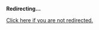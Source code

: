 <!DOCTYPE html>
<html>
<head>
<title>Redirecting...</title>
<link rel="canonical" href="http://mstksg.github.com/inCode/entry/fixed-length-vector-types-in-haskell-2015.md"/>
<meta http-equiv="content-type" content="text/html; charset=utf-8" />
<meta http-equiv="refresh" content="0; url=#{destination_path}" />
</head>
<body>
  <p><strong>Redirecting...</strong></p>
  <p><a href='http://mstksg.github.com/inCode/entry/fixed-length-vector-types-in-haskell-2015.md'>Click here if you are not redirected.</a></p>
  <script>
    document.location.href = "http://mstksg.github.com/inCode/entry/fixed-length-vector-types-in-haskell-2015.md";
  </script>
</body>
</html>
